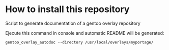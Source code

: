 # How to install this repository

Script to generate documentation of a gentoo overlay repository

Ejecute this command in console and automatic README will be generated:

```gentoo_overlay_autodoc --directory /usr/local/overlays/myportage/```

